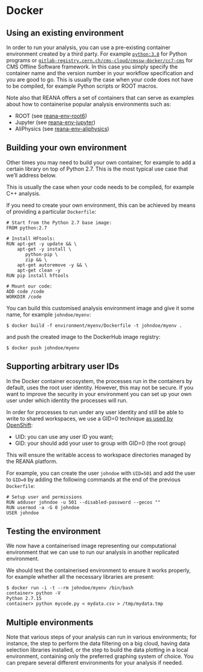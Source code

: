 # Docker

## Using an existing environment

In order to run your analysis, you can use a pre-existing container environment created by a third party. For example [`python:3.8`](https://hub.docker.com/_/python) for Python programs or [`gitlab-registry.cern.ch/cms-cloud/cmssw-docker/cc7-cms`](https://gitlab.cern.ch/cms-cloud/cmssw-docker/container_registry) for CMS Offline Software framework. In this case you simply specify the container name and the version number in your workflow specification and you are good to go. This is usually the case when your code does not have to be compiled, for example Python scripts or ROOT macros.

Note also that REANA offers a set of containers that can serve as examples about how to containerise popular analysis environments such as:

- ROOT (see [reana-env-root6](https://github.com/reanahub/reana-env-root6))
- Jupyter (see [reana-env-jupyter](https://github.com/reanahub/reana-env-jupyter))
- AliPhysics (see [reana-env-aliphysics](https://github.com/reanahub/reana-env-aliphysics))

## Building your own environment

Other times you may need to build your own container, for example to add a certain library on top of Python 2.7. This is the most typical use case that we’ll address below.

This is usually the case when your code needs to be compiled, for example C++ analysis.

If you need to create your own environment, this can be achieved by means of providing a particular `Dockerfile`:

```{ .Dockerfile .copy-to-clipboard }
# Start from the Python 2.7 base image:
FROM python:2.7

# Install HFtools:
RUN apt-get -y update && \
    apt-get -y install \
       python-pip \
       zip && \
    apt-get autoremove -y && \
    apt-get clean -y
RUN pip install hftools

# Mount our code:
ADD code /code
WORKDIR /code
```

You can build this customised analysis environment image and give it some name, for example `johndoe/myenv`:

```{ .console .copy-to-clipboard }
$ docker build -f environment/myenv/Dockerfile -t johndoe/myenv .
```

and push the created image to the DockerHub image registry:

```{ .console .copy-to-clipboard }
$ docker push johndoe/myenv
```

## Supporting arbitrary user IDs

In the Docker container ecosystem, the processes run in the containers by default, uses the root user identity. However, this may not be secure. If you want to improve the security in your environment you can set up your own user under which identity the processes will run.

In order for processes to run under any user identity and still be able to write to shared workspaces, we use a GID=0 technique [as used by OpenShift](https://docs.openshift.com/container-platform/3.11/creating_images/guidelines.html#openshift-specific-guidelines):

- UID: you can use any user ID you want;
- GID: your should add your user to group with GID=0 (the root group)

This will ensure the writable access to workspace directories managed by the REANA platform.

For example, you can create the user `johndoe` with `UID=501` and add the user to `GID=0` by adding the following commands at the end of the previous `Dockerfile`:

```{ .Dockerfile .copy-to-clipboard }
# Setup user and permissions
RUN adduser johndoe -u 501 --disabled-password --gecos ""
RUN usermod -a -G 0 johndoe
USER johndoe
```

## Testing the environment

We now have a containerised image representing our computational environment that we can use to run our analysis in another replicated environment.

We should test the containerised environment to ensure it works properly, for example whether all the necessary libraries are present:

```console
$ docker run -i -t --rm johndoe/myenv /bin/bash
container> python -V
Python 2.7.15
container> python mycode.py < mydata.csv > /tmp/mydata.tmp
```

## Multiple environments

Note that various steps of your analysis can run in various environments; for instance, the step to perform the data filtering on a big cloud, having data selection libraries installed, or the step to build the data plotting in a local environment, containing only the preferred graphing system of choice. You can prepare several different environments for your analysis if needed.
